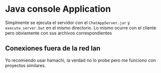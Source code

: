 # Java console Application

Simplmente se ejecuta el servidor con el `ChatAppServer.jar` y `execute_server.bat` en el mismo directorio.
Lo mismo ocurre con el cliente pero obviamente con sus archivos correspondientes

## Conexiones fuera de la red lan

Yo recomiendo usar hamachi, la verdad no lo probe pero me funciono con proyectos similares.
